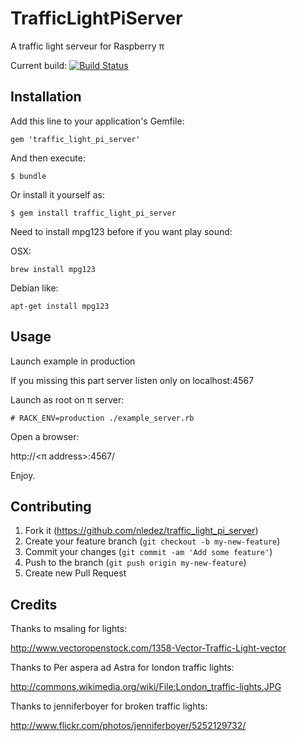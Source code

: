 # TrafficLightPiServer

A traffic light serveur for Raspberry π

Current build:
[![Build Status](https://travis-ci.org/nledez/traffic_light_pi_server.png)](https://travis-ci.org/nledez/traffic_light_pi_server)

## Installation

Add this line to your application's Gemfile:

    gem 'traffic_light_pi_server'

And then execute:

    $ bundle

Or install it yourself as:

    $ gem install traffic_light_pi_server

Need to install mpg123 before if you want play sound:

OSX:

```brew install mpg123```

Debian like:

```apt-get install mpg123```

## Usage

Launch example in production

If you missing this part server listen only on localhost:4567

Launch as root on π server:

```# RACK_ENV=production ./example_server.rb```

Open a browser:

http://<π address>:4567/

Enjoy.

## Contributing

1. Fork it (https://github.com/nledez/traffic_light_pi_server)
2. Create your feature branch (`git checkout -b my-new-feature`)
3. Commit your changes (`git commit -am 'Add some feature'`)
4. Push to the branch (`git push origin my-new-feature`)
5. Create new Pull Request

## Credits

Thanks to msaling for lights:

http://www.vectoropenstock.com/1358-Vector-Traffic-Light-vector

Thanks to Per aspera ad Astra for london traffic lights:

http://commons.wikimedia.org/wiki/File:London_traffic-lights.JPG

Thanks to jenniferboyer for broken traffic lights:

http://www.flickr.com/photos/jenniferboyer/5252129732/
